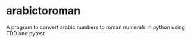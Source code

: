 # arabictoroman
A program to convert arabic numbers to roman numerals in python using TDD and pytest
